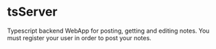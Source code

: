 # tsServer

Typescript backend WebApp for posting, getting and editing notes.
You must register your user in order to post your notes.